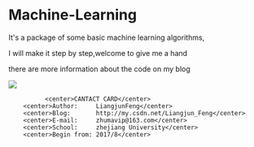 # Machine-Learning

It's a package of some basic machine learning algorithms,

I will make it step by step,welcome to give me a hand

there are more information about the code on my blog

![](https://image.baidu.com/search/detail?ct=503316480&z=0&ipn=d&word=机器学习python&step_word=&hs=0&pn=43&spn=0&di=68331080430&pi=0&rn=1&tn=baiduimagedetail&is=0%2C0&istype=2&ie=utf-8&oe=utf-8&in=&cl=2&lm=-1&st=-1&cs=1109955977%2C3475745058&os=1083416597%2C1377916840&simid=0%2C0&adpicid=0&lpn=0&ln=1614&fr=&fmq=1506564419985_R&fm=result&ic=0&s=undefined&se=&sme=&tab=0&width=&height=&face=undefined&ist=&jit=&cg=&bdtype=11&oriquery=&objurl=http%3A%2F%2F5b0988e595225.cdn.sohucs.com%2Fimages%2F20170922%2F96add74f817a45fca679340097741a6d.jpeg&fromurl=ippr_z2C%24qAzdH3FAzdH3Ftp_z%26e3Bf5i7_z%26e3Bv54AzdH3Fda80alddAzdH3Fgc8nmdnmc8_z%26e3Bfip4s&gsm=0&rpstart=0&rpnum=0)


              <center>CANTACT CARD</center>
        <center>Author:     LiangjunFeng</center>
        <center>Blog:       http://my.csdn.net/Liangjun_Feng</center>
        <center>E-mail:     zhumavip@163.com</center>
        <center>School:     zhejiang University</center>
        <center>Begin from: 2017/8</center>

